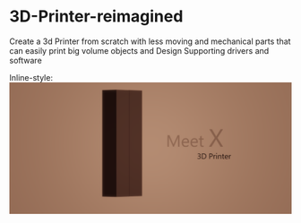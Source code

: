 # 3D-Printer-reimagined
Create a 3d Printer from scratch with less moving and mechanical parts that can easily print big volume objects and Design Supporting drivers and software

Inline-style: 
![alt text](https://github.com/sateesh-peetha/3D-Printer-reimagined/blob/master/3d%20printer.png "3d Printer")

